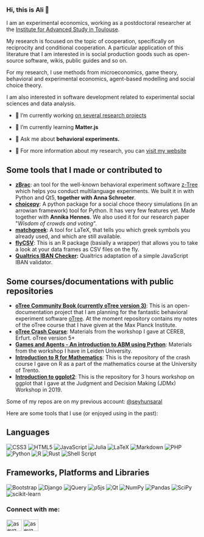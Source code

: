 ### Hi, this is Ali 👋
 I am an experimental economics, working as a postdoctoral researcher at the [Institute for Advanced Study in Toulouse](www.iast.fr).

My research is focused on the topic of cooperation, specifically on reciprocity and conditional cooperation. A particular application of this literature that I am interested in is social production goods such as open-source software, wikis, public guides and so on.

For my research, I use methods from microeconomics, game theory, behavioral and experimental economics, agent-based modelling and social choice theory.

I am also interested in software development related to experimental social sciences and data analysis. 

- 🔭 I’m currently working [on several research projects](https://www.saral.it/#research)

- 🌱 I’m currently learning **Matter.js**

- 💬 Ask me about **behavioral experiments.**

- 📄 For more information about my research, you can [visit my website](https://www.saral.it/)



## Some tools that I made or contributed to
- **[zBrac](https://github.com/seyhunsaral/zbrac/)**: an tool for the well-known behavioral experiment software [z-Tree](https://www.ztree.uzh.ch/en.html) which helps you conduct multilanguage experiments. We built it in with Python and Qt5, **together with Anna Schroeter**.
- **[choicepy](https://github.com/aseyq/choicepy)**: A python package for a social choce theory simulations (in an arrowian framework) tool for Python. It has very few features yet. Made together with **Annika Hennes**. We also used it for our research paper "_Wisdom of crowds and voting_". 
- **[matchgreek](https://github.com/seyhunsaral/matchgreek/)**: A tool for LaTeX, that tells you which greek symbols you already used, and which are still available.
- **[flyCSV](https://github.com/aseyq/flyCSV)**: This is an R package (basially a wrapper) that allows you to take a look at your data frames as CSV files on the fly. 
- **[Qualtrics IBAN Checker](https://github.com/seyhunsaral/qualtrics-iban-check):** Qualtrics adaptation of a simple JavaScript IBAN validator.

## Some courses/documentations with public repositories
- **[oTree Community Book (currently oTree version 3)](https://github.com/seyhunsaral/otree-course)**: This is an open-documentation project that I am planning for the fantastic behavioral experiment software [oTree](https://github.com/oTree-org/oTree). At the moment repository contains my notes of the oTree course that I have given at the Max Planck Institute.
- **[oTree Crash Course](https://github.com/aseyq/cereb-otree)**: Materials from the workshop I gave at CEREB, Erfurt. oTree version 5+
- **[Games and Agents - An introduction to ABM using Python](https://github.com/aseyq/leidensim)**: Materials from the workshop I have in Leiden University.
- **[Introduction to R for Mathematics](https://github.com/aseyq/trentomathr)**: This is the repository of the crash course I gave on R as a part of the mathematics course at the University of Trento. 
- **[Introduction to ggplot2](https://github.com/seyhunsaral/jdmx-ggplot2)**: This is the repository for 3 hours workshop on ggplot that I gave at the Judgment and Decision Making (JDMx) Workshop in 2019.

Some of my repos are on my previous account: [@seyhunsaral](https://www.github.com/seyhunsaral)

Here are some tools that I use (or enjoyed using in the past):

## Languages
![CSS3](https://img.shields.io/badge/css3-%231572B6.svg?style=for-the-badge&logo=css3&logoColor=white)
![HTML5](https://img.shields.io/badge/html5-%23E34F26.svg?style=for-the-badge&logo=html5&logoColor=white)
![JavaScript](https://img.shields.io/badge/javascript-%23323330.svg?style=for-the-badge&logo=javascript&logoColor=%23F7DF1E)
![Julia](https://img.shields.io/badge/-Julia-9558B2?style=for-the-badge&logo=julia&logoColor=white)
![LaTeX](https://img.shields.io/badge/latex-%23008080.svg?style=for-the-badge&logo=latex&logoColor=white)
![Markdown](https://img.shields.io/badge/markdown-%23000000.svg?style=for-the-badge&logo=markdown&logoColor=white)
![PHP](https://img.shields.io/badge/php-%23777BB4.svg?style=for-the-badge&logo=php&logoColor=white)
![Python](https://img.shields.io/badge/python-3670A0?style=for-the-badge&logo=python&logoColor=ffdd54)
![R](https://img.shields.io/badge/r-%23276DC3.svg?style=for-the-badge&logo=r&logoColor=white)
![Rust](https://img.shields.io/badge/rust-%23000000.svg?style=for-the-badge&logo=rust&logoColor=white)
![Shell Script](https://img.shields.io/badge/shell_script-%23121011.svg?style=for-the-badge&logo=gnu-bash&logoColor=white)

## Frameworks, Platforms and Libraries
![Bootstrap](https://img.shields.io/badge/bootstrap-%23563D7C.svg?style=for-the-badge&logo=bootstrap&logoColor=white) 
![Django](https://img.shields.io/badge/django-%23092E20.svg?style=for-the-badge&logo=django&logoColor=white)
![jQuery](https://img.shields.io/badge/jquery-%230769AD.svg?style=for-the-badge&logo=jquery&logoColor=white)
![p5js](https://img.shields.io/badge/p5.js-ED225D?style=for-the-badge&logo=p5.js&logoColor=FFFFFF)
![Qt](https://img.shields.io/badge/Qt-%23217346.svg?style=for-the-badge&logo=Qt&logoColor=white) 
![NumPy](https://img.shields.io/badge/numpy-%23013243.svg?style=for-the-badge&logo=numpy&logoColor=white)
![Pandas](https://img.shields.io/badge/pandas-%23150458.svg?style=for-the-badge&logo=pandas&logoColor=white)
![SciPy](https://img.shields.io/badge/SciPy-%230C55A5.svg?style=for-the-badge&logo=scipy&logoColor=%white)
![scikit-learn](https://img.shields.io/badge/scikit--learn-%23F7931E.svg?style=for-the-badge&logo=scikit-learn&logoColor=white)


<h3 align="left">Connect with me:</h3>
<p align="left">
<a href="https://twitter.com/aseyq" target="blank"><img align="center" src="https://raw.githubusercontent.com/rahuldkjain/github-profile-readme-generator/master/src/images/icons/Social/twitter.svg" alt="aseyq" height="30" width="40" /></a>
<a href="https://linkedin.com/in/aseyq" target="blank"><img align="center" src="https://raw.githubusercontent.com/rahuldkjain/github-profile-readme-generator/master/src/images/icons/Social/linked-in-alt.svg" alt="aseyq" height="30" width="40" /></a>
</p>
